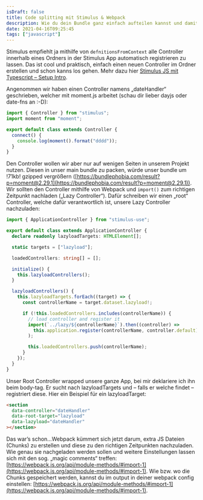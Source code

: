 ```yaml
---
isDraft: false
title: Code splitting mit Stimulus & Webpack
description: Wie du dein Bundle ganz einfach aufteilen kannst und damit bessere Perfomance erreichst.
date: 2021-04-16T09:25:45
tags: ["javascript"]
---
```


Stimulus empfiehlt ja mithilfe von `defnitionsFromContext` alle Controller innerhalb eines Ordners in der Stimulus App automatisch registrieren zu lassen. Das ist cool und praktisch, einfach einen neuen Controller im Ordner erstellen und schon kanns los gehen. Mehr dazu hier [Stimulus JS mit Typescript – Setup Intro](https://siblanco.dev/blog/stimulus-js-mit-typescript-setup-intro/).

Angenommen wir haben einen Controller namens „dateHandler“ geschrieben, welcher mit moment.js arbeitet (schau dir lieber dayjs oder date-fns an :-D):

```typescript
import { Controller } from "stimulus";
import moment from "moment";

export default class extends Controller {
  connect() {
    console.log(moment().format("dddd"));
  }
}
```

Den Controller wollen wir aber nur auf wenigen Seiten in unserem Projekt nutzen. Diesen in unser main bundle zu packen, würde unser bundle um !71kb! gzipped vergrößern ([https://bundlephobia.com/result?p=moment@2.29.1](https://bundlephobia.com/result?p=moment@2.29.1)). Wir sollten den Controller mithilfe von Webpack und `import()` zum richtigen Zeitpunkt nachladen („Lazy Controller“). Dafür schreiben wir einen „root“ Controller, welche dafür verantwortlich ist, unsere Lazy Controller nachzuladen:

```typescript
import { ApplicationController } from "stimulus-use";

export default class extends ApplicationController {
  declare readonly lazyloadTargets: HTMLElement[];

  static targets = ["lazyload"];

  loadedControllers: string[] = [];

  initialize() {
    this.lazyloadControllers();
  }

  lazyloadControllers() {
    this.lazyloadTargets.forEach((target) => {
      const controllerName = target.dataset.lazyload!;

      if (!this.loadedControllers.includes(controllerName)) {
        // load controller and register it
        import(`../lazy/${controllerName}`).then((controller) =>
          this.application.register(controllerName, controller.default),
        );

        this.loadedControllers.push(controllerName);
      }
    });
  }
}
```

Unser Root Controller wrapped unsere ganze App, bei mir deklariere ich ihn beim body-tag. Er sucht nach lazyloadTargets und – falls er welche findet – registriert diese. Hier ein Beispiel für ein lazyloadTarget:

```html
<section
  data-controller="dateHandler"
  data-root-target="lazyload"
  data-lazyload="dateHandler"
></section>
```

Das war’s schon…Webpack kümmert sich jetzt darum, extra JS Dateien (Chunks) zu erstellen und diese zu den richtigen Zeitpunkten nachzuladen. Wie genau sie nachgeladen werden sollen und weitere Einstellungen lassen sich mit den sog. „magic comments“ treffen: [https://webpack.js.org/api/module-methods/#import-1](https://webpack.js.org/api/module-methods/#import-1). Wie bzw. wo die Chunks gespeichert werden, kannst du im output in deiner webpack config einstellen: [https://webpack.js.org/api/module-methods/#import-1](https://webpack.js.org/api/module-methods/#import-1).
